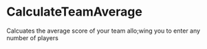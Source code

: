 # CalculateTeamAverage
Calcuates the average score of your team allo;wing you to enter any number of players
